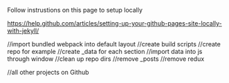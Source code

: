 Follow instrustions on this page to setup locally

https://help.github.com/articles/setting-up-your-github-pages-site-locally-with-jekyll/


//import bundled webpack into default layout
//create build scripts
//create repo for example
//create _data for each section
//import data into js through window
//clean up repo dirs
//remove _posts
//remove redux


//all other projects on Github

